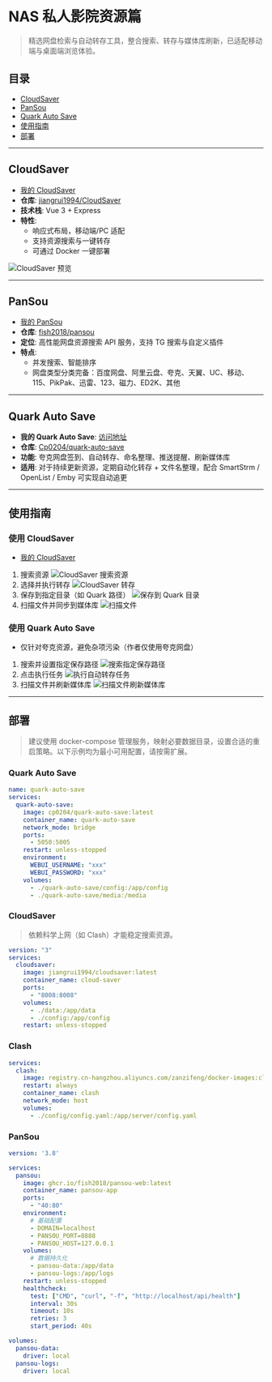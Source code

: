 <div class="prose prose-sm md:prose lg:prose-lg xl:prose-xl mx-auto px-4 md:px-6 lg:px-8">

# NAS 私人影院资源篇

> 精选网盘检索与自动转存工具，整合搜索、转存与媒体库刷新，已适配移动端与桌面端浏览体验。

## 目录

- [CloudSaver](#cloudsaver)
- [PanSou](#pansou)
- [Quark Auto Save](#quark-auto-save)
- [使用指南](#使用指南)
- [部署](#部署)

---

## CloudSaver
-  [我的 CloudSaver](http://cloud.shindou.icu)
- **仓库**: [jiangrui1994/CloudSaver](https://github.com/jiangrui1994/CloudSaver)
- **技术栈**: Vue 3 + Express
- **特性**:
  - 响应式布局，移动端/PC 适配
  - 支持资源搜索与一键转存
  - 可通过 Docker 一键部署

<img src="https://i0.hdslb.com/bfs/openplatform/d12ca3036c0a0278c2774c52c93c8c7bda2d886c.png" alt="CloudSaver 预览" class="w-full md:w-4/5 lg:w-3/4 rounded-lg shadow-md mx-auto" />

---

## PanSou
- [我的 PanSou](http://pansou.shindou.icu/)
- **仓库**: [fish2018/pansou](https://github.com/fish2018/pansou)
- **定位**: 高性能网盘资源搜索 API 服务，支持 TG 搜索与自定义插件
- **特点**:
  - 并发搜索、智能排序
  - 网盘类型分类完备：百度网盘、阿里云盘、夸克、天翼、UC、移动、115、PikPak、迅雷、123、磁力、ED2K、其他

---

## Quark Auto Save
- **我的 Quark Auto Save**: [访问地址](http://quark.shindou.icu)
- **仓库**: [Cp0204/quark-auto-save](https://github.com/Cp0204/quark-auto-save)
- **功能**: 夸克网盘签到、自动转存、命名整理、推送提醒、刷新媒体库
- **适用**: 对于持续更新资源，定期自动化转存 + 文件名整理，配合 SmartStrm / OpenList / Emby 可实现自动追更

---

## 使用指南

### 使用 CloudSaver
-  [我的 CloudSaver](http://quark.shindou.icu)
1. 搜索资源
   <img src="https://i0.hdslb.com/bfs/openplatform/1a51dde2fdec91129f4aef72dc5a0164b1d0cd87.png" alt="CloudSaver 搜索资源" class="w-full md:w-4/5 lg:w-3/4 rounded-lg shadow-sm mx-auto" />
2. 选择并执行转存
   <img src="https://i0.hdslb.com/bfs/openplatform/ee897373bdd15001982ddeae1bcf1ebf3525eadd.png" alt="CloudSaver 转存" class="w-full md:w-4/5 lg:w-3/4 rounded-lg shadow-sm mx-auto" />
3. 保存到指定目录（如 Quark 路径）
   <img src="https://i0.hdslb.com/bfs/openplatform/1c5cc8647ae177705a4fd389af60a774926de4a5.png" alt="保存到 Quark 目录" class="w-full md:w-4/5 lg:w-3/4 rounded-lg shadow-sm mx-auto" />
4. 扫描文件并同步到媒体库
   <img src="https://i0.hdslb.com/bfs/openplatform/7af03b1c3651de3983b762899981b229dc014d19.png" alt="扫描文件" class="w-full md:w-4/5 lg:w-3/4 rounded-lg shadow-sm mx-auto" />

### 使用 Quark Auto Save

- 仅针对夸克资源，避免杂项污染（作者仅使用夸克网盘）
1. 搜索并设置指定保存路径
   <img src="https://i0.hdslb.com/bfs/openplatform/a0783080a56bf37ecf5efb757e912b2de38d1573.png" alt="搜索指定保存路径" class="w-full md:w-4/5 lg:w-3/4 rounded-lg shadow-sm mx-auto" />
2. 点击执行任务
   <img src="https://i0.hdslb.com/bfs/openplatform/97f8cadbaab727885eef8dd13389217a5e93fbfc.png" alt="执行自动转存任务" class="w-full md:w-4/5 lg:w-3/4 rounded-lg shadow-sm mx-auto" />
3. 扫描文件并刷新媒体库
   <img src="https://i0.hdslb.com/bfs/openplatform/1aa6c4003890f262fcb705c0cf988308b9b29a21.jpg" alt="扫描文件刷新媒体库" class="w-full md:w-4/5 lg:w-3/4 rounded-lg shadow-sm mx-auto" />

---

## 部署

> 建议使用 docker-compose 管理服务，映射必要数据目录，设置合适的重启策略。以下示例均为最小可用配置，请按需扩展。

### Quark Auto Save

```yaml
name: quark-auto-save
services:
  quark-auto-save:
    image: cp0204/quark-auto-save:latest
    container_name: quark-auto-save
    network_mode: bridge
    ports:
      - 5050:5005
    restart: unless-stopped
    environment:
      WEBUI_USERNAME: "xxx"
      WEBUI_PASSWORD: "xxx"
    volumes:
      - ./quark-auto-save/config:/app/config
      - ./quark-auto-save/media:/media
```

### CloudSaver

> 依赖科学上网（如 Clash）才能稳定搜索资源。

```yaml
version: "3"
services:
  cloudsaver:
    image: jiangrui1994/cloudsaver:latest
    container_name: cloud-saver
    ports:
      - "8008:8008"
    volumes:
      - ./data:/app/data
      - ./config:/app/config
    restart: unless-stopped
```

### Clash

```yaml
services:
  clash:
    image: registry.cn-hangzhou.aliyuncs.com/zanzifeng/docker-images:clash
    restart: always
    container_name: clash
    network_mode: host
    volumes:
      - ./config/config.yaml:/app/server/config.yaml
```

### PanSou

```yaml
version: '3.8'

services:
  pansou:
    image: ghcr.io/fish2018/pansou-web:latest
    container_name: pansou-app
    ports:
      - "40:80"
    environment:
      # 基础配置
      - DOMAIN=localhost
      - PANSOU_PORT=8888
      - PANSOU_HOST=127.0.0.1
    volumes:
      # 数据持久化
      - pansou-data:/app/data
      - pansou-logs:/app/logs
    restart: unless-stopped
    healthcheck:
      test: ["CMD", "curl", "-f", "http://localhost/api/health"]
      interval: 30s
      timeout: 10s
      retries: 3
      start_period: 40s

volumes:
  pansou-data:
    driver: local
  pansou-logs:
    driver: local
```

</div>
